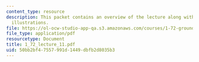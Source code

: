 ```yaml
---
content_type: resource
description: This packet contains an overview of the lecture along with diagrams and
  illustrations.
file: https://ol-ocw-studio-app-qa.s3.amazonaws.com/courses/1-72-groundwater-hydrology-fall-2005/50bb2bf47557991d1449dbfb2d8035b3_1_72_lecture_11.pdf
file_type: application/pdf
resourcetype: Document
title: 1_72_lecture_11.pdf
uid: 50bb2bf4-7557-991d-1449-dbfb2d8035b3
---
```

